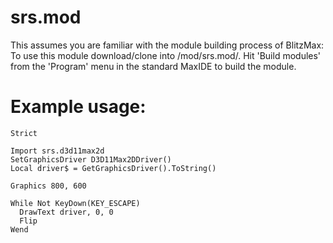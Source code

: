 # srs.mod

This assumes you are familiar with the module building process of BlitzMax:
To use this module download/clone into <BlitzMaxInstall>/mod/srs.mod/<ModuleFiles>. Hit 'Build modules' from the 'Program' menu in the standard MaxIDE to build the module.

# Example usage:
```
Strict

Import srs.d3d11max2d
SetGraphicsDriver D3D11Max2DDriver()
Local driver$ = GetGraphicsDriver().ToString()

Graphics 800, 600

While Not KeyDown(KEY_ESCAPE)
  DrawText driver, 0, 0
  Flip
Wend
```
